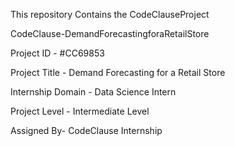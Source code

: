 This repository Contains the CodeClauseProject

CodeClause-DemandForecastingforaRetailStore

Project ID - #CC69853

Project Title - Demand Forecasting for a Retail Store

Internship Domain - Data Science Intern

Project Level - Intermediate Level

Assigned By- CodeClause Internship
